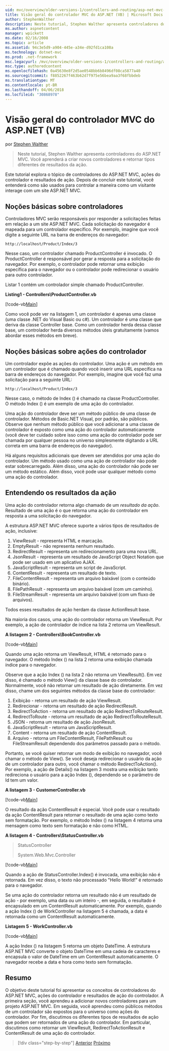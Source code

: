 ```yaml
---
uid: mvc/overview/older-versions-1/controllers-and-routing/asp-net-mvc-controller-overview-vb
title: Visão geral do controlador MVC do ASP.NET (VB) | Microsoft Docs
author: StephenWalther
description: Neste tutorial, Stephen Walther apresenta controladores do ASP.NET MVC. Você aprenderá a criar novos controladores e retornar tipos diferentes de res de ação...
ms.author: aspnetcontent
manager: wpickett
ms.date: 02/16/2008
ms.topic: article
ms.assetid: 94c3e5d9-a904-445e-a34e-d92fd1ca108a
ms.technology: dotnet-mvc
ms.prod: .net-framework
msc.legacyurl: /mvc/overview/older-versions-1/controllers-and-routing/asp-net-mvc-controller-overview-vb
msc.type: authoredcontent
ms.openlocfilehash: 0a45630e8f2d5ae0548bb6b8496df08ca5877a40
ms.sourcegitcommit: f8852267f463b62d7f975e56bea9aa3f68fbbdeb
ms.translationtype: MT
ms.contentlocale: pt-BR
ms.lasthandoff: 04/06/2018
ms.locfileid: "30868978"
---
```

<a name="aspnet-mvc-controller-overview-vb"></a>Visão geral do controlador MVC do ASP.NET (VB)
====================
por [Stephen Walther](https://github.com/StephenWalther)

> Neste tutorial, Stephen Walther apresenta controladores do ASP.NET MVC. Você aprenderá a criar novos controladores e retornar tipos diferentes de resultados da ação.


Este tutorial explora o tópico de controladores do ASP.NET MVC, ações do controlador e resultados de ação. Depois de concluir este tutorial, você entenderá como são usados para controlar a maneira como um visitante interage com um site ASP.NET MVC.

## <a name="understanding-controllers"></a>Noções básicas sobre controladores

Controladores MVC serão responsáveis por responder a solicitações feitas em relação a um site ASP.NET MVC. Cada solicitação do navegador é mapeada para um controlador específico. Por exemplo, imagine que você digite a seguinte URL na barra de endereços do navegador:

`http://localhost/Product/Index/3`

Nesse caso, um controlador chamado ProductController é invocado. O ProductController é responsável por gerar a resposta para a solicitação do navegador. Por exemplo, o controlador pode retornar uma exibição específica para o navegador ou o controlador pode redirecionar o usuário para outro controlador.

Listar 1 contém um controlador simple chamado ProductController.

**Listing1 - Controllers\ProductController.vb**

[!code-vb[Main](asp-net-mvc-controller-overview-vb/samples/sample1.vb)]

Como você pode ver na listagem 1, um controlador é apenas uma classe (uma classe .NET do Visual Basic ou c#). Um controlador é uma classe que deriva da classe Controller base. Como um controlador herda dessa classe base, um controlador herda diversos métodos úteis gratuitamente (vamos abordar esses métodos em breve).

## <a name="understanding-controller-actions"></a>Noções básicas sobre ações do controlador

Um controlador expõe as ações do controlador. Uma ação é um método em um controlador que é chamado quando você inserir uma URL específica na barra de endereços do navegador. Por exemplo, imagine que você faz uma solicitação para a seguinte URL:

`http://localhost/Product/Index/3`

Nesse caso, o método de Index () é chamado na classe ProductController. O método Index () é um exemplo de uma ação do controlador.

Uma ação do controlador deve ser um método público de uma classe de controlador. Métodos de Basic.NET Visual, por padrão, são públicos. Observe que nenhum método público que você adicionar a uma classe de controlador é exposto como uma ação do controlador automaticamente (você deve ter cuidado sobre isso como uma ação do controlador pode ser chamada por qualquer pessoa no universo simplesmente digitando a URL correta em uma barra de endereços do navegador).

Há alguns requisitos adicionais que devem ser atendidos por uma ação do controlador. Um método usado como uma ação de controlador não pode estar sobrecarregado. Além disso, uma ação do controlador não pode ser um método estático. Além disso, você pode usar qualquer método como uma ação do controlador.

## <a name="understanding-action-results"></a>Entendendo os resultados da ação

Uma ação do controlador retorna algo chamado de um *resultado da ação*. Resultado de uma ação é o que retorna uma ação do controlador em resposta a uma solicitação do navegador.

A estrutura ASP.NET MVC oferece suporte a vários tipos de resultados de ação, inclusive:

1. ViewResult - representa HTML e marcação.
2. EmptyResult - não representa nenhum resultado.
3. RedirectResult - representa um redirecionamento para uma nova URL.
4. JsonResult - representa um resultado de JavaScript Object Notation que pode ser usado em um aplicativo AJAX.
5. JavaScriptResult - representa um script de JavaScript.
6. ContentResult - representa um resultado de texto.
7. FileContentResult - representa um arquivo baixável (com o conteúdo binário).
8. FilePathResult - representa um arquivo baixável (com um caminho).
9. FileStreamResult - representa um arquivo baixável (com um fluxo de arquivos).

Todos esses resultados de ação herdam da classe ActionResult base.

Na maioria dos casos, uma ação do controlador retorna um ViewResult. Por exemplo, a ação de controlador de índice na lista 2 retorna um ViewResult.

**A listagem 2 - Controllers\BookController.vb**

[!code-vb[Main](asp-net-mvc-controller-overview-vb/samples/sample2.vb)]

Quando uma ação retorna um ViewResult, HTML é retornado para o navegador. O método Index () na lista 2 retorna uma exibição chamada índice para o navegador.

Observe que a ação Index () na lista 2 não retorna um ViewResult(). Em vez disso, é chamado o método View() da classe base do controlador. Normalmente, você não retornar um resultado de ação diretamente. Em vez disso, chame um dos seguintes métodos da classe base do controlador:

1. Exibição - retorna um resultado de ação ViewResult.
2. Redirecionar - retorna um resultado de ação RedirectResult.
3. RedirectToAction - retorna um resultado de ação RedirectToRouteResult.
4. RedirectToRoute - retorna um resultado de ação RedirectToRouteResult.
5. JSON - retorna um resultado de ação JsonResult.
6. JavaScriptResult - retorna um JavaScriptResult.
7. Content - retorna um resultado de ação ContentResult.
8. Arquivo - retorna um FileContentResult, FilePathResult ou FileStreamResult dependendo dos parâmetros passado para o método.

Portanto, se você quiser retornar um modo de exibição no navegador, você chamar o método de View(). Se você deseja redirecionar o usuário da ação de um controlador para outro, você chamar o método RedirectToAction(). Por exemplo, a ação de Details() na listagem 3 mostra uma exibição tanto redireciona o usuário para a ação Index (), dependendo se o parâmetro de Id tem um valor.

**A listagem 3 - CustomerController.vb**

[!code-vb[Main](asp-net-mvc-controller-overview-vb/samples/sample3.vb)]

O resultado da ação ContentResult é especial. Você pode usar o resultado da ação ContentResult para retornar o resultado de uma ação como texto sem formatação. Por exemplo, o método Index () na listagem 4 retorna uma mensagem como texto sem formatação e não como HTML.

**A listagem 4 - Controllers\StatusController.vb**

> StatusController
> 
> 
> System.Web.Mvc.Controller


[!code-vb[Main](asp-net-mvc-controller-overview-vb/samples/sample4.vb)]

Quando a ação de StatusController.Index() é invocada, uma exibição não é retornada. Em vez disso, o texto não processado "Hello World!" é retornado para o navegador.

Se uma ação do controlador retorna um resultado não é um resultado de ação - por exemplo, uma data ou um inteiro -, em seguida, o resultado é encapsulado em um ContentResult automaticamente. Por exemplo, quando a ação Index () de WorkController na listagem 5 é chamada, a data é retornada como um ContentResult automaticamente.

**Listagem 5 - WorkController.vb**

[!code-vb[Main](asp-net-mvc-controller-overview-vb/samples/sample5.vb)]

A ação Index () na listagem 5 retorna um objeto DateTime. A estrutura ASP.NET MVC converte o objeto DateTime em uma cadeia de caracteres e encapsula o valor de DateTime em um ContentResult automaticamente. O navegador recebe a data e hora como texto sem formatação.

## <a name="summary"></a>Resumo

O objetivo deste tutorial foi apresentar os conceitos de controladores do ASP.NET MVC, ações do controlador e resultados de ação do controlador. A primeira seção, você aprendeu a adicionar novos controladores para um projeto ASP.NET MVC. Em seguida, você aprendeu como públicos métodos de um controlador são expostos para o universo como ações do controlador. Por fim, discutimos os diferentes tipos de resultados de ação que podem ser retornados de uma ação do controlador. Em particular, discutimos como retornar um ViewResult, RedirectToActionResult e ContentResult de uma ação do controlador.

> [!div class="step-by-step"]
> [Anterior](creating-a-custom-route-constraint-cs.md)
> [Próximo](creating-custom-routes-vb.md)
